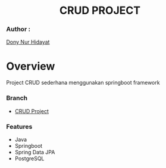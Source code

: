 <h1 align="center">
<br>
CRUD PROJECT
</h1>

### Author : 
[Dony Nur Hidayat](https://www.linkedin.com/in/donynurh/)

# Overview

Project CRUD sederhana menggunakan springboot framework

### Branch
* [CRUD Project](https://github.com/donynurh/BLQ-Project-CRUD/tree/main/crud)

### Features
* Java
* Springboot
* Spring Data JPA
* PostgreSQL
